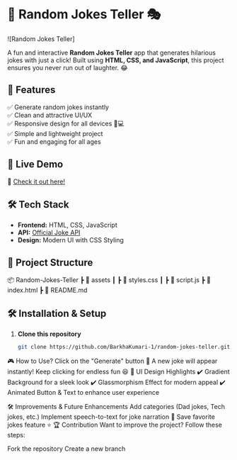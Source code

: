 # 🤣 Random Jokes Teller 🎭  

![Random Jokes Teller]  

A fun and interactive **Random Jokes Teller** app that generates hilarious jokes with just a click! Built using **HTML, CSS, and JavaScript**, this project ensures you never run out of laughter. 😂  

## 🎯 Features  
✅ Generate random jokes instantly  
✅ Clean and attractive UI/UX  
✅ Responsive design for all devices 📱💻  
✅ Simple and lightweight project  
✅ Fun and engaging for all ages  

## 🚀 Live Demo  
🔗 [Check it out here!](https://your-live-demo-link.com)  

  

## 🛠️ Tech Stack  
- **Frontend:** HTML, CSS, JavaScript  
- **API:** [Official Joke API](https://official-joke-api.appspot.com/)   
- **Design:** Modern UI with CSS Styling  

## 📂 Project Structure 
📦 Random-Jokes-Teller
┣ 📂 assets
┃ ┣ 📜 styles.css
┃ ┣ 📜 script.js
┣ 📜 index.html
┣ 📜 README.md


## 🛠️ Installation & Setup  
1. **Clone this repository**  
   ```sh
   git clone https://github.com/BarkhaKumari-1/random-jokes-teller.git


🎮 How to Use?
Click on the "Generate" button 🎲
A new joke will appear instantly!
Keep clicking for endless fun 😆
🎨 UI Design Highlights
✔️ Gradient Background for a sleek look
✔️ Glassmorphism Effect for modern appeal
✔️ Animated Button & Text to enhance user experience

🛠️ Improvements & Future Enhancements
 Add categories (Dad jokes, Tech jokes, etc.)
 Implement speech-to-text for joke narration 🎤
 Save favorite jokes feature ⭐
🏆 Contribution
Want to improve the project? Follow these steps:

Fork the repository
Create a new branch
   
